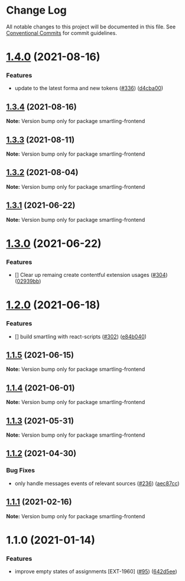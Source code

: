 # Change Log

All notable changes to this project will be documented in this file.
See [Conventional Commits](https://conventionalcommits.org) for commit guidelines.

# [1.4.0](https://github.com/contentful/apps/compare/smartling-frontend@1.3.4...smartling-frontend@1.4.0) (2021-08-16)


### Features

* update to the latest forma and new tokens ([#336](https://github.com/contentful/apps/issues/336)) ([d4cba00](https://github.com/contentful/apps/commit/d4cba009066b590b790b0d32bb1afbcf699d3bee))





## [1.3.4](https://github.com/contentful/apps/compare/smartling-frontend@1.3.3...smartling-frontend@1.3.4) (2021-08-16)

**Note:** Version bump only for package smartling-frontend





## [1.3.3](https://github.com/contentful/apps/compare/smartling-frontend@1.3.2...smartling-frontend@1.3.3) (2021-08-11)

**Note:** Version bump only for package smartling-frontend





## [1.3.2](https://github.com/contentful/apps/compare/smartling-frontend@1.3.1...smartling-frontend@1.3.2) (2021-08-04)

**Note:** Version bump only for package smartling-frontend





## [1.3.1](https://github.com/contentful/apps/compare/smartling-frontend@1.3.0...smartling-frontend@1.3.1) (2021-06-22)

**Note:** Version bump only for package smartling-frontend





# [1.3.0](https://github.com/contentful/apps/compare/smartling-frontend@1.2.0...smartling-frontend@1.3.0) (2021-06-22)


### Features

* [] Clear up remaing create contentful extension usages ([#304](https://github.com/contentful/apps/issues/304)) ([02939bb](https://github.com/contentful/apps/commit/02939bbb9d4bd4d7161dddb9beace375e0027ab1))





# [1.2.0](https://github.com/contentful/apps/compare/smartling-frontend@1.1.5...smartling-frontend@1.2.0) (2021-06-18)


### Features

* [] build smartling with react-scripts ([#302](https://github.com/contentful/apps/issues/302)) ([e84b040](https://github.com/contentful/apps/commit/e84b040204a85cc6175d33ae72be4cf4c0883e35))





## [1.1.5](https://github.com/contentful/apps/compare/smartling-frontend@1.1.4...smartling-frontend@1.1.5) (2021-06-15)

**Note:** Version bump only for package smartling-frontend





## [1.1.4](https://github.com/contentful/apps/compare/smartling-frontend@1.1.3...smartling-frontend@1.1.4) (2021-06-01)

**Note:** Version bump only for package smartling-frontend





## [1.1.3](https://github.com/contentful/apps/compare/smartling-frontend@1.1.2...smartling-frontend@1.1.3) (2021-05-31)

**Note:** Version bump only for package smartling-frontend





## [1.1.2](https://github.com/contentful/apps/compare/smartling-frontend@1.1.1...smartling-frontend@1.1.2) (2021-04-30)


### Bug Fixes

* only handle messages events of relevant sources ([#236](https://github.com/contentful/apps/issues/236)) ([aec87cc](https://github.com/contentful/apps/commit/aec87cc6158eb1cf9397283e6e98ac71c46099f7))





## [1.1.1](https://github.com/contentful/apps/compare/smartling-frontend@1.1.0...smartling-frontend@1.1.1) (2021-02-16)

**Note:** Version bump only for package smartling-frontend





# 1.1.0 (2021-01-14)


### Features

* improve empty states of assignments [EXT-1960] ([#95](https://github.com/contentful/apps/issues/95)) ([642d5ee](https://github.com/contentful/apps/commit/642d5ee11664f87acb9797e39c07e1ceabb588c6))

